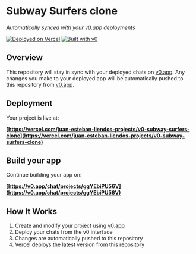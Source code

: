 # Subway Surfers clone

*Automatically synced with your [v0.app](https://v0.app) deployments*

[![Deployed on Vercel](https://img.shields.io/badge/Deployed%20on-Vercel-black?style=for-the-badge&logo=vercel)](https://vercel.com/juan-esteban-liendos-projects/v0-subway-surfers-clone)
[![Built with v0](https://img.shields.io/badge/Built%20with-v0.app-black?style=for-the-badge)](https://v0.app/chat/projects/ggYEbiPU56V)

## Overview

This repository will stay in sync with your deployed chats on [v0.app](https://v0.app).
Any changes you make to your deployed app will be automatically pushed to this repository from [v0.app](https://v0.app).

## Deployment

Your project is live at:

**[https://vercel.com/juan-esteban-liendos-projects/v0-subway-surfers-clone](https://vercel.com/juan-esteban-liendos-projects/v0-subway-surfers-clone)**

## Build your app

Continue building your app on:

**[https://v0.app/chat/projects/ggYEbiPU56V](https://v0.app/chat/projects/ggYEbiPU56V)**

## How It Works

1. Create and modify your project using [v0.app](https://v0.app)
2. Deploy your chats from the v0 interface
3. Changes are automatically pushed to this repository
4. Vercel deploys the latest version from this repository